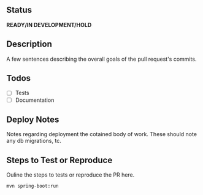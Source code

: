 ## Status
**READY/IN DEVELOPMENT/HOLD**

## Description
A few sentences describing the overall goals of the pull request's commits.

## Todos
- [ ] Tests
- [ ] Documentation

## Deploy Notes
Notes regarding deployment the cotained body of work. These should note any db migrations, tc.

## Steps to Test or Reproduce
Ouline the steps to tests or reproduce the PR here.

```sh
mvn spring-boot:run
```